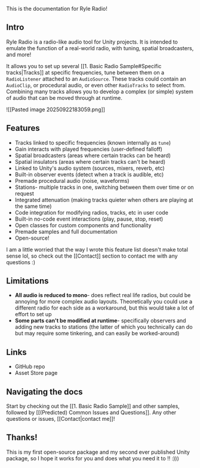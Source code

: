 This is the documentation for Ryle Radio!
## Intro
Ryle Radio is a radio-like audio tool for Unity projects. It is intended to emulate the function of a real-world radio, with tuning, spatial broadcasters, and more!

It allows you to set up several [[1. Basic Radio Sample#Specific tracks|Tracks]] at specific frequencies, tune between them on a `RadioListener` attached to an `AudioSource`. These tracks could contain an `AudioClip`, or procedural audio, or even other `RadioTracks` to select from. Combining many tracks allows you to develop a complex (or simple) system of audio that can be moved through at runtime.

![[Pasted image 20250922183059.png]]
## Features
- Tracks linked to specific frequencies (known internally as `tune`)
- Gain interacts with played frequencies (user-defined falloff)
- Spatial broadcasters (areas where certain tracks can be heard)
- Spatial insulators (areas where certain tracks can't be heard)
- Linked to Unity's audio system (sources, mixers, reverb, etc)
- Built-in observer events (detect when a track is audible, etc)
- Premade procedural audio (noise, waveforms)
- Stations- multiple tracks in one, switching between them over time or on request
- Integrated attenuation (making tracks quieter when others are playing at the same time)
- Code integration for modifying radios, tracks, etc in user code
- Built-in no-code event interactions (play, pause, stop, reset)
- Open classes for custom components and functionality
- Premade samples and full documentation
- Open-source!

I am a little worried that the way I wrote this feature list doesn't make total sense lol, so check out the [[Contact]] section to contact me with any questions :)

## Limitations
- **All audio is reduced to mono**- does reflect real life radios, but could be annoying for more complex audio layouts. Theoretically you could use a different radio for each side as a workaround, but this would take a lot of effort to set up
- **Some parts can't be modified at runtime**- specifically observers and adding new tracks to stations (the latter of which you technically can do but may require some tinkering, and can easily be worked-around)

## Links
- GitHub repo
- Asset Store page

## Navigating the docs
Start by checking out the [[1. Basic Radio Sample]] and other samples, followed by [[(Predicted) Common Issues and Questions]]. Any other questions or issues, [[Contact|contact me]]!

## Thanks!
This is my first open-source package and my second ever published Unity package, so I hope it works for you and does what you need it to !!   :)))